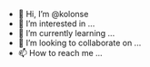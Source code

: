 - 👋 Hi, I’m @kolonse
- 👀 I’m interested in ...
- 🌱 I’m currently learning ...
- 💞️ I’m looking to collaborate on ...
- 📫 How to reach me ...

<!---
kolonse/kolonse is a ✨ special ✨ repository because its `README.md` (this file) appears on your GitHub profile.
You can click the Preview link to take a look at your changes.
--->
